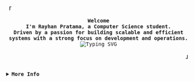 <!-- Rxyhn's GitHub Profile -->
<div align="justify">
  <!-- Profile -->
  <p align="left">
    <strong><samp>「</samp></strong>
  </p>
  <p align="center">
    <samp>
      <b>
        Welcome
        <br />
        I'm Rayhan Pratama, a Computer Science student.
        <br />
        Driven by a passion for building scalable and efficient systems with a
        strong focus on development and operations.
      </b>
      <br />
      <img
        src="https://readme-typing-svg.demolab.com?font=Iosevka&size=16&pause=1000&color=9D7CD8&center=true&vCenter=true&width=528&lines=++++++++Crafting+efficient%2C+resilient%2C+and+seamless+solutions."
        alt="Typing SVG"
      />
      <br />
    </samp>
  </p>
  <p align="right">
    <strong><samp>」</samp></strong>
  </p>
  <br />
  <details>
    <summary>
      <samp><b>More Info</b></samp>
    </summary>
    <h2></h2>
    <br />
    <!-- Contact Me -->
    <p align="center">
      <samp>
        You can reach me at [<a href="mailto:rxyhn.dev@gmail.com">e-mail</a>]
      </samp>
    </p>
    <p align="center">
      <samp
        >[ <a href="https://rxyhn.is-a.dev/about">about me</a> .
        <a href="https://rxyhn.is-a.dev/projects">projects</a> .
        <a href="https://github.com/sponsors/rxyhn">sponsor</a>
        ]</samp
      >
    </p>
    <h2></h2>
    <br />
    <!-- Profile Views Badge -->
    <p align="center">
      <samp>
        <a href="#--------">
          <img
            src="https://komarev.com/ghpvc/?username=rxyhn&label=Profile+Views&color=grey"
            alt="profile views"
          />
        </a>
      </samp>
    </p>
    <!-- Github Trophy -->
    <div align="center">
      <table>
        <tr>
          <td>
            <a href="#--------"
              ><img
                align="center"
                alt="GitHub Trophy"
                src="https://github-trophies.vercel.app/?username=rxyhn&rank=SECRET,SSS,SS,S,AAA,AA,A&row=2&column=3&margin-w=15&margin-h=15&no-frame=true&theme=tokyonight"
            /></a>
          </td>
        </tr>
      </table>
    </div>
    <!-- Github Stats -->
    <div align="center">
      <table>
        <tr>
          <td>
            <a href="#--------"
              ><img
                height="137px"
                align="center"
                alt="GitHub Stats"
                src="https://github-readme-stats.vercel.app/api?username=rxyhn&count_private=true&show_icons=true&include_all_commits=true&line_height=21&hide_border=true&theme=tokyonight"
            /></a>
          </td>
          <td>
            <a href="#--------"
              ><img
                height="137px"
                align="center"
                alt="Top Language"
                src="https://github-readme-stats.vercel.app/api/top-langs/?username=rxyhn&layout=compact&line_height=21&hide_border=true&theme=tokyonight"
            /></a>
          </td>
        </tr>
      </table>
    </div>
  </details>
</div>
